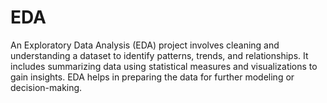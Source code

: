 # EDA
An Exploratory Data Analysis (EDA) project involves cleaning and understanding a dataset to identify patterns, trends, and relationships. It includes summarizing data using statistical measures and visualizations to gain insights. EDA helps in preparing the data for further modeling or decision-making.
